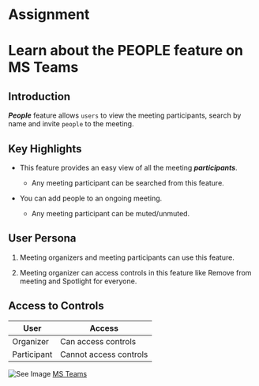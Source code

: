 # Assignment
# Learn about the PEOPLE feature on MS Teams
## **Introduction**

***People*** feature allows `users` to view the meeting participants, search by name and invite `people` to the meeting. 



## __Key Highlights__


- This feature provides an easy view of all the meeting ***participants***.

  - Any meeting participant can be searched from this feature.

- You can add people to an ongoing meeting. 

  - Any meeting participant can be muted/unmuted.

## **User Persona**

   1. Meeting organizers and meeting participants can use this feature.

   1. Meeting organizer can access controls in this feature like Remove from meeting and Spotlight for everyone.


## **Access to Controls** 

User | Access
---- | ---- |
Organizer   |  Can access controls
Participant |  Cannot access controls


                  

![See Image](Image/People.png)
[MS Teams](https://www.microsoft.com/en-in/microsoft-teams/log-in)
